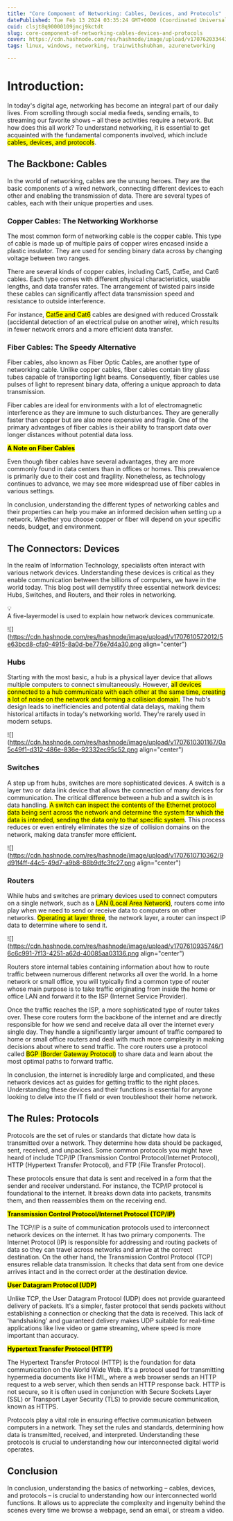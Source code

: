 ```yaml
---
title: "Core Component of Networking: Cables, Devices, and Protocols"
datePublished: Tue Feb 13 2024 03:35:24 GMT+0000 (Coordinated Universal Time)
cuid: clsjt8q90000109jmcj9kctdt
slug: core-component-of-networking-cables-devices-and-protocols
cover: https://cdn.hashnode.com/res/hashnode/image/upload/v1707620334436/c9a3cf5b-b926-49b2-bc52-499e2b88870b.png
tags: linux, windows, networking, trainwithshubham, azurenetworking

---
```


# Introduction:

In today's digital age, networking has become an integral part of our daily lives. From scrolling through social media feeds, sending emails, to streaming our favorite shows – all these activities require a network. But how does this all work? To understand networking, it is essential to get acquainted with the fundamental components involved, which include <mark>cables, devices, and protocols</mark>.

## The Backbone: Cables

In the world of networking, cables are the unsung heroes. They are the basic components of a wired network, connecting different devices to each other and enabling the transmission of data. There are several types of cables, each with their unique properties and uses.

### Copper Cables: The Networking Workhorse

The most common form of networking cable is the copper cable. This type of cable is made up of multiple pairs of copper wires encased inside a plastic insulator. They are used for sending binary data across by changing voltage between two ranges.

There are several kinds of copper cables, including Cat5, Cat5e, and Cat6 cables. Each type comes with different physical characteristics, usable lengths, and data transfer rates. The arrangement of twisted pairs inside these cables can significantly affect data transmission speed and resistance to outside interference.

For instance, <mark>Cat5e and Cat6</mark> cables are designed with reduced Crosstalk (accidental detection of an electrical pulse on another wire), which results in fewer network errors and a more efficient data transfer.

### Fiber Cables: The Speedy Alternative

Fiber cables, also known as Fiber Optic Cables, are another type of networking cable. Unlike copper cables, fiber cables contain tiny glass tubes capable of transporting light beams. Consequently, fiber cables use pulses of light to represent binary data, offering a unique approach to data transmission.

Fiber cables are ideal for environments with a lot of electromagnetic interference as they are immune to such disturbances. They are generally faster than copper but are also more expensive and fragile. One of the primary advantages of fiber cables is their ability to transport data over longer distances without potential data loss.

**<mark>A Note on Fiber Cables</mark>**

Even though fiber cables have several advantages, they are more commonly found in data centers than in offices or homes. This prevalence is primarily due to their cost and fragility. Nonetheless, as technology continues to advance, we may see more widespread use of fiber cables in various settings.

In conclusion, understanding the different types of networking cables and their properties can help you make an informed decision when setting up a network. Whether you choose copper or fiber will depend on your specific needs, budget, and environment.

## The Connectors: Devices

In the realm of Information Technology, specialists often interact with various network devices. Understanding these devices is critical as they enable communication between the billions of computers, we have in the world today. This blog post will demystify three essential network devices: Hubs, Switches, and Routers, and their roles in networking.

<div data-node-type="callout">
<div data-node-type="callout-emoji">💡</div>
<div data-node-type="callout-text">A five-layermodel is used to explain how network devices communicate.</div>
</div>

![](https://cdn.hashnode.com/res/hashnode/image/upload/v1707610572012/5e63bcd8-cfa0-4915-8a0d-be776e7d4a30.png align="center")

### Hubs

Starting with the most basic, a hub is a physical layer device that allows multiple computers to connect simultaneously. However, <mark>all devices connected to a hub communicate with each other at the same time, creating a lot of noise on the network and forming a collision domain.</mark> The hub's design leads to inefficiencies and potential data delays, making them historical artifacts in today's networking world. They're rarely used in modern setups.

![](https://cdn.hashnode.com/res/hashnode/image/upload/v1707610301167/0a5c49f1-d312-486e-836e-92332ec95c52.png align="center")

### Switches

A step up from hubs, switches are more sophisticated devices. A switch is a layer two or data link device that allows the connection of many devices for communication. The critical difference between a hub and a switch is in data handling. <mark>A switch can inspect the contents of the Ethernet protocol data being sent across the network and determine the system for which the data is intended, sending the data only to that specific system</mark>. This process reduces or even entirely eliminates the size of collision domains on the network, making data transfer more efficient.

![](https://cdn.hashnode.com/res/hashnode/image/upload/v1707610710362/9d91f4ff-44c5-49d7-a9b8-88b9dfc3fc27.png align="center")

### Routers

While hubs and switches are primary devices used to connect computers on a single network, such as a <mark>LAN (Local Area Network)</mark>, routers come into play when we need to send or receive data to computers on other networks. <mark>Operating at layer three</mark>, the network layer, a router can inspect IP data to determine where to send it.

![](https://cdn.hashnode.com/res/hashnode/image/upload/v1707610935746/16c6c991-7f13-4251-a62d-40085aa03136.png align="center")

Routers store internal tables containing information about how to route traffic between numerous different networks all over the world. In a home network or small office, you will typically find a common type of router whose main purpose is to take traffic originating from inside the home or office LAN and forward it to the ISP (Internet Service Provider).

Once the traffic reaches the ISP, a more sophisticated type of router takes over. These core routers form the backbone of the internet and are directly responsible for how we send and receive data all over the internet every single day. They handle a significantly larger amount of traffic compared to home or small office routers and deal with much more complexity in making decisions about where to send traffic. The core routers use a protocol called <mark>BGP (Border Gateway Protocol)</mark> to share data and learn about the most optimal paths to forward traffic.

In conclusion, the internet is incredibly large and complicated, and these network devices act as guides for getting traffic to the right places. Understanding these devices and their functions is essential for anyone looking to delve into the IT field or even troubleshoot their home network.

## The Rules: Protocols

Protocols are the set of rules or standards that dictate how data is transmitted over a network. They determine how data should be packaged, sent, received, and unpacked. Some common protocols you might have heard of include TCP/IP (Transmission Control Protocol/Internet Protocol), HTTP (Hypertext Transfer Protocol), and FTP (File Transfer Protocol).

These protocols ensure that data is sent and received in a form that the sender and receiver understand. For instance, the TCP/IP protocol is foundational to the internet. It breaks down data into packets, transmits them, and then reassembles them on the receiving end.

**<mark>Transmission Control Protocol/Internet Protocol (TCP/IP)</mark>**

The TCP/IP is a suite of communication protocols used to interconnect network devices on the internet. It has two primary components. The Internet Protocol (IP) is responsible for addressing and routing packets of data so they can travel across networks and arrive at the correct destination. On the other hand, the Transmission Control Protocol (TCP) ensures reliable data transmission. It checks that data sent from one device arrives intact and in the correct order at the destination device.

**<mark>User Datagram Protocol (UDP)</mark>**

Unlike TCP, the User Datagram Protocol (UDP) does not provide guaranteed delivery of packets. It's a simpler, faster protocol that sends packets without establishing a connection or checking that the data is received. This lack of 'handshaking' and guaranteed delivery makes UDP suitable for real-time applications like live video or game streaming, where speed is more important than accuracy.

**<mark>Hypertext Transfer Protocol (HTTP)</mark>**

The Hypertext Transfer Protocol (HTTP) is the foundation for data communication on the World Wide Web. It's a protocol used for transmitting hypermedia documents like HTML, where a web browser sends an HTTP request to a web server, which then sends an HTTP response back. HTTP is not secure, so it is often used in conjunction with Secure Sockets Layer (SSL) or Transport Layer Security (TLS) to provide secure communication, known as HTTPS.

Protocols play a vital role in ensuring effective communication between computers in a network. They set the rules and standards, determining how data is transmitted, received, and interpreted. Understanding these protocols is crucial to understanding how our interconnected digital world operates.

## Conclusion

In conclusion, understanding the basics of networking – cables, devices, and protocols – is crucial to understanding how our interconnected world functions. It allows us to appreciate the complexity and ingenuity behind the scenes every time we browse a webpage, send an email, or stream a video.